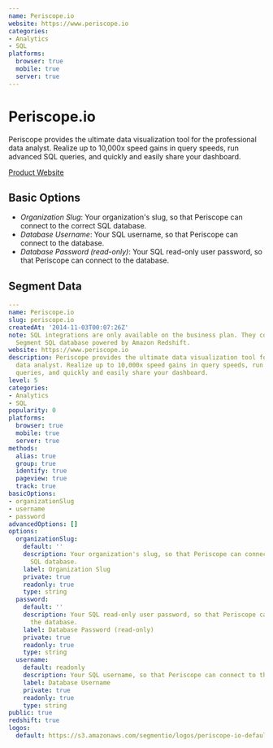```yaml
---
name: Periscope.io
website: https://www.periscope.io
categories:
- Analytics
- SQL
platforms:
  browser: true
  mobile: true
  server: true
---
```


# Periscope.io

Periscope provides the ultimate data visualization tool for the professional data analyst. Realize up to 10,000x speed gains in query speeds, run advanced SQL queries, and quickly and easily share your dashboard.

[Product Website](https://www.periscope.io)

## Basic Options

- *Organization Slug*: Your organization's slug, so that Periscope can connect to the correct SQL database.
- *Database Username*: Your SQL username, so that Periscope can connect to the database.
- *Database Password (read-only)*: Your SQL read-only user password, so that Periscope can connect to the database.


## Segment Data
```yaml
---
name: Periscope.io
slug: periscope.io
createdAt: '2014-11-03T00:07:26Z'
note: SQL integrations are only available on the business plan. They connect to your
  Segment SQL database powered by Amazon Redshift.
website: https://www.periscope.io
description: Periscope provides the ultimate data visualization tool for the professional
  data analyst. Realize up to 10,000x speed gains in query speeds, run advanced SQL
  queries, and quickly and easily share your dashboard.
level: 5
categories:
- Analytics
- SQL
popularity: 0
platforms:
  browser: true
  mobile: true
  server: true
methods:
  alias: true
  group: true
  identify: true
  pageview: true
  track: true
basicOptions:
- organizationSlug
- username
- password
advancedOptions: []
options:
  organizationSlug:
    default: ''
    description: Your organization's slug, so that Periscope can connect to the correct
      SQL database.
    label: Organization Slug
    private: true
    readonly: true
    type: string
  password:
    default: ''
    description: Your SQL read-only user password, so that Periscope can connect to
      the database.
    label: Database Password (read-only)
    private: true
    readonly: true
    type: string
  username:
    default: readonly
    description: Your SQL username, so that Periscope can connect to the database.
    label: Database Username
    private: true
    readonly: true
    type: string
public: true
redshift: true
logos:
  default: https://s3.amazonaws.com/segmentio/logos/periscope-io-default.svg

```

